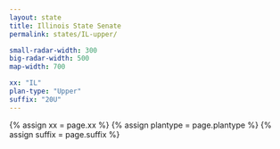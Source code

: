 ```yaml
---
layout: state
title: Illinois State Senate
permalink: states/IL-upper/

small-radar-width: 300
big-radar-width: 500
map-width: 700

xx: "IL"
plan-type: "Upper"
suffix: "20U"
---
```

 
{% assign xx = page.xx %}
{% assign plantype = page.plantype %}
{% assign suffix = page.suffix %}